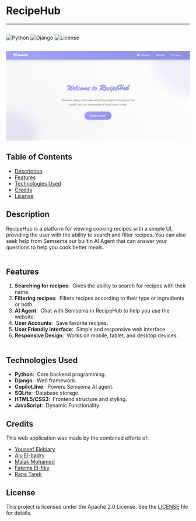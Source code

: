 # RecipeHub
___

<div style="display: flex;">

![Python](https://img.shields.io/badge/Python-3.8+-blue.svg) ![Django](https://img.shields.io/badge/Django-5.2-green.svg) ![License](https://img.shields.io/badge/license-Apache%202.0-blue.svg)

</div>

![screenshot](static/images/screenshot.png)

## Table of Contents
- [Description](#description)
- [Features](#features)
- [Technologies Used](#technologies-used)
- [Credits](#credits)
- [License](#license)

## Description
RecipeHub is a platform for viewing cooking recipes with a simple UI, providing the user with the ability to search and filter recipes.
You can also seek help from Semsema our builtin AI Agent that can answer your questions to help you cook better meals. <br><br>

## Features
1) **Searching for recipes**: &nbsp;Gives the ability to search for recipes with their name.
2) **Filtering recipes**: &nbsp;Filters recipes according to their type or ingredients or both.
3) **AI Agent**: &nbsp;Chat with Semsema in RecipeHub to help you use the website.
4) **User Accounts**: &nbsp;Save favorite recipes.
5) **User Friendly Interface**: &nbsp;Simple and responsive web interface.
6) **Responsive Design**: &nbsp;Works on mobile, tablet, and desktop devices. <br><br>

## Technologies Used
- **Python**: &nbsp;Core backend programming.
- **Django**: &nbsp;Web framework.
- **Copilot.live**: &nbsp;Powers Semsema AI agent.
- **SQLite**: &nbsp;Database storage.
- **HTML5/CSS3**: &nbsp;Frontend structure and styling.
- **JavaScript**: &nbsp;Dynamic Functionality.

## Credits
This web application was made by the combined efforts of:
* [Youssef Elebiary](https://github.com/YoussefElebiary)
* [Aly El-badry](https://github.com/Aly-El-Badry)
* [Malak Mohamed](https://github.com/malakmohamedrefaat)
* [Fatema El-fiky](https://github.com/fatema123elfiky)
* [Rana Tarek](https://github.com/RanaTarekAhmed)

## License
This project is licensed under the Apache 2.0 License. See the [LICENSE](LICENSE) file for details.